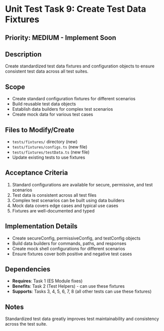 # Unit Test Task 9: Create Test Data Fixtures

## Priority: MEDIUM - Implement Soon

## Description

Create standardized test data fixtures and configuration objects to ensure consistent test data across all test suites.

## Scope

- Create standard configuration fixtures for different scenarios
- Build reusable test data objects
- Establish data builders for complex test scenarios
- Create mock data for various test cases

## Files to Modify/Create

- `tests/fixtures/` directory (new)
- `tests/fixtures/configs.ts` (new file)
- `tests/fixtures/testData.ts` (new file)
- Update existing tests to use fixtures

## Acceptance Criteria

1. Standard configurations are available for secure, permissive, and test scenarios
2. Test data is consistent across all test files
3. Complex test scenarios can be built using data builders
4. Mock data covers edge cases and typical use cases
5. Fixtures are well-documented and typed

## Implementation Details

- Create secureConfig, permissiveConfig, and testConfig objects
- Build data builders for commands, paths, and responses
- Create mock shell configurations for different scenarios
- Ensure fixtures cover both positive and negative test cases

## Dependencies

- **Requires**: Task 1 (ES Module fixes)
- **Benefits**: Task 2 (Test Helpers) - can use these fixtures
- **Supports**: Tasks 3, 4, 5, 6, 7, 8 (all other tests can use these fixtures)

## Notes

Standardized test data greatly improves test maintainability and consistency across the test suite.
